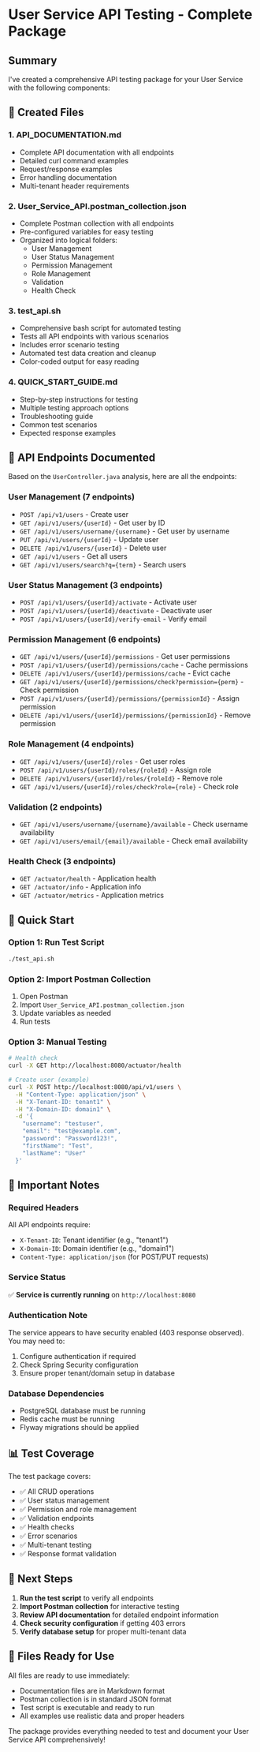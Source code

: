 # User Service API Testing - Complete Package

## Summary

I've created a comprehensive API testing package for your User Service with the following components:

## 📁 Created Files

### 1. **API_DOCUMENTATION.md**
- Complete API documentation with all endpoints
- Detailed curl command examples
- Request/response examples  
- Error handling documentation
- Multi-tenant header requirements

### 2. **User_Service_API.postman_collection.json**
- Complete Postman collection with all endpoints
- Pre-configured variables for easy testing
- Organized into logical folders:
  - User Management
  - User Status Management  
  - Permission Management
  - Role Management
  - Validation
  - Health Check

### 3. **test_api.sh**
- Comprehensive bash script for automated testing
- Tests all API endpoints with various scenarios
- Includes error scenario testing
- Automated test data creation and cleanup
- Color-coded output for easy reading

### 4. **QUICK_START_GUIDE.md**
- Step-by-step instructions for testing
- Multiple testing approach options
- Troubleshooting guide
- Common test scenarios
- Expected response examples

## 🔧 API Endpoints Documented

Based on the `UserController.java` analysis, here are all the endpoints:

### User Management (7 endpoints)
- `POST /api/v1/users` - Create user
- `GET /api/v1/users/{userId}` - Get user by ID
- `GET /api/v1/users/username/{username}` - Get user by username
- `PUT /api/v1/users/{userId}` - Update user
- `DELETE /api/v1/users/{userId}` - Delete user
- `GET /api/v1/users` - Get all users
- `GET /api/v1/users/search?q={term}` - Search users

### User Status Management (3 endpoints)
- `POST /api/v1/users/{userId}/activate` - Activate user
- `POST /api/v1/users/{userId}/deactivate` - Deactivate user
- `POST /api/v1/users/{userId}/verify-email` - Verify email

### Permission Management (6 endpoints)
- `GET /api/v1/users/{userId}/permissions` - Get user permissions
- `POST /api/v1/users/{userId}/permissions/cache` - Cache permissions
- `DELETE /api/v1/users/{userId}/permissions/cache` - Evict cache
- `GET /api/v1/users/{userId}/permissions/check?permission={perm}` - Check permission
- `POST /api/v1/users/{userId}/permissions/{permissionId}` - Assign permission
- `DELETE /api/v1/users/{userId}/permissions/{permissionId}` - Remove permission

### Role Management (4 endpoints)
- `GET /api/v1/users/{userId}/roles` - Get user roles
- `POST /api/v1/users/{userId}/roles/{roleId}` - Assign role
- `DELETE /api/v1/users/{userId}/roles/{roleId}` - Remove role
- `GET /api/v1/users/{userId}/roles/check?role={role}` - Check role

### Validation (2 endpoints)
- `GET /api/v1/users/username/{username}/available` - Check username availability
- `GET /api/v1/users/email/{email}/available` - Check email availability

### Health Check (3 endpoints)
- `GET /actuator/health` - Application health
- `GET /actuator/info` - Application info
- `GET /actuator/metrics` - Application metrics

## 🏃 Quick Start

### Option 1: Run Test Script
```bash
./test_api.sh
```

### Option 2: Import Postman Collection
1. Open Postman
2. Import `User_Service_API.postman_collection.json`
3. Update variables as needed
4. Run tests

### Option 3: Manual Testing
```bash
# Health check
curl -X GET http://localhost:8080/actuator/health

# Create user (example)
curl -X POST http://localhost:8080/api/v1/users \
  -H "Content-Type: application/json" \
  -H "X-Tenant-ID: tenant1" \
  -H "X-Domain-ID: domain1" \
  -d '{
    "username": "testuser",
    "email": "test@example.com",
    "password": "Password123!",
    "firstName": "Test",
    "lastName": "User"
  }'
```

## 🔑 Important Notes

### Required Headers
All API endpoints require:
- `X-Tenant-ID`: Tenant identifier (e.g., "tenant1")
- `X-Domain-ID`: Domain identifier (e.g., "domain1")
- `Content-Type: application/json` (for POST/PUT requests)

### Service Status
✅ **Service is currently running** on `http://localhost:8080`

### Authentication Note
The service appears to have security enabled (403 response observed). You may need to:
1. Configure authentication if required
2. Check Spring Security configuration
3. Ensure proper tenant/domain setup in database

### Database Dependencies
- PostgreSQL database must be running
- Redis cache must be running
- Flyway migrations should be applied

## 📊 Test Coverage

The test package covers:
- ✅ All CRUD operations
- ✅ User status management
- ✅ Permission and role management
- ✅ Validation endpoints
- ✅ Health checks
- ✅ Error scenarios
- ✅ Multi-tenant testing
- ✅ Response format validation

## 🎯 Next Steps

1. **Run the test script** to verify all endpoints
2. **Import Postman collection** for interactive testing
3. **Review API documentation** for detailed endpoint information
4. **Check security configuration** if getting 403 errors
5. **Verify database setup** for proper multi-tenant data

## 📝 Files Ready for Use

All files are ready to use immediately:
- Documentation files are in Markdown format
- Postman collection is in standard JSON format
- Test script is executable and ready to run
- All examples use realistic data and proper headers

The package provides everything needed to test and document your User Service API comprehensively!
